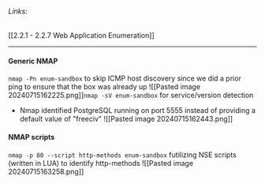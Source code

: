 ###### Links:
[[2.2.1 - 2.2.7 Web Application Enumeration]]

---------------------
#### Generic NMAP 
`nmap -Pn enum-sandbox` to skip ICMP host discovery since we did a prior ping to ensure that the box was already up
![[Pasted image 20240715162225.png]]`nmap -sV enum-sandbox`  for service/version detection
- Nmap identified PostgreSQL running on port 5555 instead of providing a default value of "freeciv"
![[Pasted image 20240715162443.png]]
#### NMAP scripts
`nmap -p 80 --script http-methods enum-sandbox`  futilizing NSE scripts (written in LUA) to identify http-methods
![[Pasted image 20240715163258.png]]